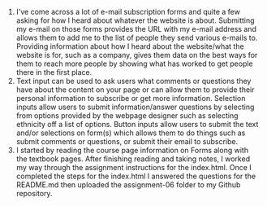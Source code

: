 1. I've come across a lot of e-mail subscription forms and quite a few asking for how I heard about whatever the website is about. Submitting my e-mail on those forms provides the URL with my e-mail address and allows them to add me to the list of people they send various e-mails to. Providing information about how I heard about the website/what the website is for, such as a company, gives them data on the best ways for them to reach more people by showing what has worked to get people there in the first place.
2. Text input can be used to ask users what comments or questions they have about the content on your page or can allow them to provide their personal information to subscribe or get more information.
Selection inputs allow users to submit information/answer questions by selecting from options provided by the webpage designer such as selecting ethnicity off a list of options.
Button inputs allow users to submit the text and/or selections on form(s) which allows them to do things such as submit comments or questions, or submit their email to subscribe.
3. I started by reading the course page information on Forms along with the textbook pages. After finishing reading and taking notes, I worked my way through the assignment instructions for the index.html. Once I completed the steps for the index.html I answered the questions for the README.md then uploaded the assignment-06 folder to my Github repository. 
